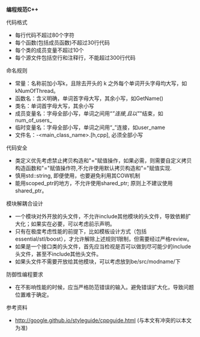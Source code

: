 **编程规范C++**

代码格式

  - 每行代码不超过80个字符
  - 每个函数(包括成员函数)不超过30行代码
  - 每个类的成员变量不超过10个
  - 每个源文件包括空行和注释行，不能超过300行代码

命名规则

  - 常量：名称前加小写k，且除去开头的 k 之外每个单词开头字母均大写，如kNumOfThread。
  - 函数名：含义明确，单词首字母大写，其余小写，如GetName()
  - 类名：单词首字母大写，其余小写
  - 成员变量名：字母全部小写，单词之间用“_”连接,且以"_"结束，如num_of_users_
  - 临时变量名：字母全部小写，单词之间用“_”连接，如user_name
  - 文件名：<namespace>-<main_class_name>.[h,cpp], 必须全部小写

代码安全

  - 类定义优先考虑禁止拷贝构造和"="赋值操作，如果必需，则需要自定义拷贝构造函数和"="赋值操作符,不允许使用默认拷贝构造和"="赋值实现.
  - 慎用std::string, 即便使用，也要避免利用其COW机制
  - 能用scoped_ptr的地方，不允许使用shared_ptr; 原则上不建议使用shared_ptr。

模块解耦合设计

  - 一个模块对外开放的头文件，不允许include其他模块的头文件，导致依赖扩大化；如果实在必要，可以考虑前示声明。
  - 只有在极度考虑性能的前提下，比如模板设计方式（包括essential/stl/boost），才允许解除上述规则1限制，但需要经过严格review。
  - 如果是一个接口类的头文件，首先应当检视是否可以做到尽可能少的include头文件，甚至不include其他头文件。
  - 如果头文件不需要开放给其他模块，可以考虑放到be/src/modname/下

防御性编程要求

  - 在不影响性能的时候，应当严格防范错误的输入。避免错误扩大化，导致问题位置难于确定。

参考资料

  - http://google.github.io/styleguide/cppguide.html (与本文有冲突的以本文为准)
